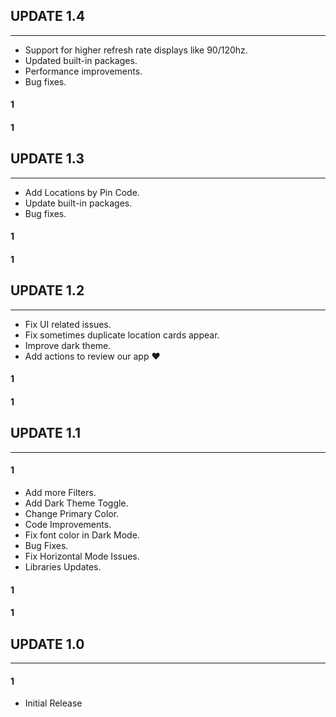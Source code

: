 ## UPDATE 1.4

---

- Support for higher refresh rate displays like 90/120hz.
- Updated built-in packages.
- Performance improvements.
- Bug fixes.

#### 1

#### 1

## UPDATE 1.3

---

- Add Locations by Pin Code.
- Update built-in packages.
- Bug fixes.

#### 1

#### 1

## UPDATE 1.2

---

- Fix UI related issues.
- Fix sometimes duplicate location cards appear.
- Improve dark theme.
- Add actions to review our app ❤

#### 1

#### 1

## UPDATE 1.1

---

#### 1

- Add more Filters.
- Add Dark Theme Toggle.
- Change Primary Color.
- Code Improvements.
- Fix font color in Dark Mode.
- Bug Fixes.
- Fix Horizontal Mode Issues.
- Libraries Updates.

#### 1

#### 1

## UPDATE 1.0

---

#### 1

- Initial Release

